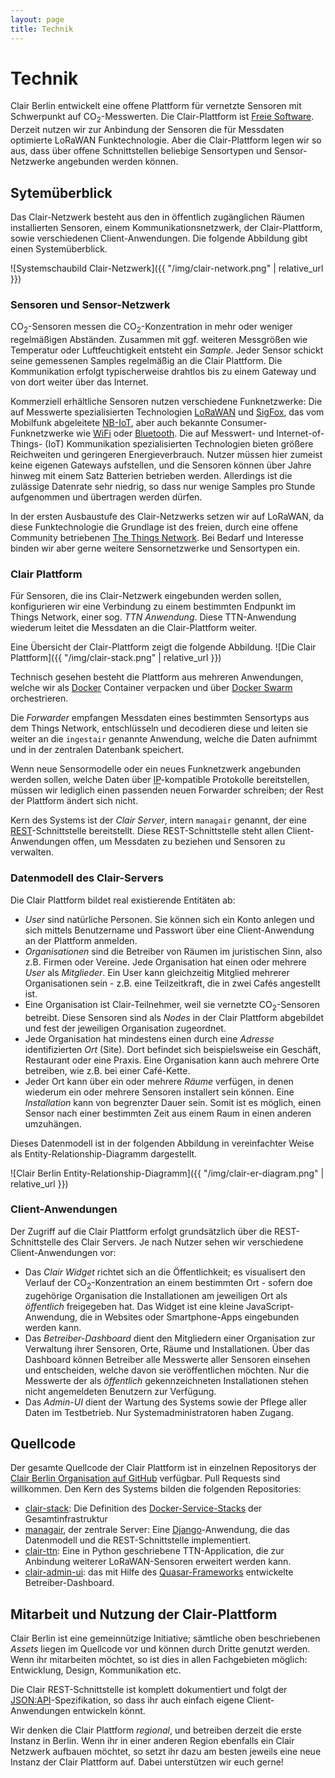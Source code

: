 ```yaml
---
layout: page
title: Technik
---
```


# Technik

Clair Berlin entwickelt eine offene Plattform für vernetzte Sensoren mit
Schwerpunkt auf CO<sub>2</sub>-Messwerten. Die Clair-Plattform ist [Freie
Software](https://www.gnu.org/philosophy/free-sw.de.html). Derzeit nutzen wir zur Anbindung der Sensoren die für Messdaten optimierte LoRaWAN Funktechnologie. Aber die Clair-Plattform legen wir so aus, dass über offene Schnittstellen beliebige Sensortypen und Sensor-Netzwerke angebunden werden können.

## Sytemüberblick

Das Clair-Netzwerk besteht aus den in öffentlich zugänglichen Räumen installierten Sensoren, einem Kommunikationsnetzwerk, der Clair-Plattform, sowie verschiedenen Client-Anwendungen. Die folgende Abbildung gibt einen Systemüberblick.

![Systemschaubild Clair-Netzwerk]({{ "/img/clair-network.png" | relative_url }})

### Sensoren und Sensor-Netzwerk

CO<sub>2</sub>-Sensoren messen die CO<sub>2</sub>-Konzentration in mehr oder weniger regelmäßigen Abständen. Zusammen mit ggf. weiteren Messgrößen wie Temperatur oder Luftfeuchtigkeit entsteht ein _Sample_. Jeder Sensor schickt seine gemessenen Samples regelmäßig an die Clair Plattform. Die Kommunikation erfolgt typischerweise drahtlos bis zu einem Gateway und von dort weiter über das Internet.

Kommerziell erhältliche Sensoren nutzen verschiedene Funknetzwerke: Die auf Messwerte spezialisierten Technologien [LoRaWAN](https://lora-alliance.org/about-lorawan) und [SigFox](https://www.sigfox.com/en), das vom Mobilfunk abgeleitete [NB-IoT](https://en.wikipedia.org/wiki/Narrowband_IoT), aber auch bekannte Consumer-Funknetzwerke wie [WiFi](https://www.wi-fi.org) oder [Bluetooth](https://www.bluetooth.com). Die auf Messwert- und Internet-of-Things- (IoT) Kommunikation spezialisierten Technologien bieten größere Reichweiten und geringeren Energieverbrauch. Nutzer müssen hier zumeist keine eigenen Gateways aufstellen, und die Sensoren können über Jahre hinweg mit einem Satz Batterien betrieben werden. Allerdings ist die zulässige Datenrate sehr niedrig, so dass nur wenige Samples pro Stunde aufgenommen und übertragen werden dürfen.

In der ersten Ausbaustufe des Clair-Netzwerks setzen wir auf LoRaWAN, da diese Funktechnologie die Grundlage ist des freien, durch eine offene Community betriebenen [The Things Network](https://www.thethingsnetwork.org/community/berlin/). Bei Bedarf und Interesse binden wir aber gerne weitere Sensornetzwerke und Sensortypen ein.

### Clair Plattform

Für Sensoren, die ins Clair-Netzwerk eingebunden werden sollen, konfigurieren wir eine Verbindung zu einem bestimmten Endpunkt im Things Network, einer sog. _TTN Anwendung_. Diese TTN-Anwendung wiederum leitet die Messdaten an die Clair-Plattform weiter.

Eine Übersicht der Clair-Plattform zeigt die folgende Abbildung.
![Die Clair Plattform]({{ "/img/clair-stack.png" | relative_url }})

Technisch gesehen besteht die Plattform aus mehreren Anwendungen, welche wir als [Docker](https://docs.docker.com/get-started/) Container verpacken und über [Docker Swarm](https://docs.docker.com/engine/swarm/) orchestrieren. 

Die _Forwarder_ empfangen Messdaten eines bestimmten Sensortyps aus dem Things Network, entschlüsseln und decodieren diese und leiten sie weiter an die `ingestair` genannte Anwendung, welche die Daten aufnimmt und in der zentralen Datenbank speichert.

Wenn neue Sensormodelle oder ein neues Funknetzwerk angebunden werden sollen, welche Daten über [IP](https://de.wikipedia.org/wiki/Internet_Protocol)-kompatible Protokolle bereitstellen,
müssen wir lediglich einen passenden neuen Forwarder schreiben; der Rest der Plattform ändert sich nicht.

Kern des Systems ist der _Clair Server_, intern `managair` genannt, der
eine
[REST](https://de.wikipedia.org/wiki/Representational_State_Transfer)-Schnittstelle
bereitstellt. Diese REST-Schnittstelle steht allen Client-Anwendungen offen, um Messdaten zu beziehen und Sensoren zu verwalten.

### Datenmodell des Clair-Servers

Die Clair Plattform bildet real existierende Entitäten ab:

- _User_ sind natürliche Personen. Sie können sich ein Konto anlegen und sich mittels Benutzername und Passwort über eine Client-Anwendung an der Plattform anmelden.
- _Organisationen_ sind die Betreiber von Räumen im juristischen Sinn, also z.B. Firmen oder Vereine. Jede Organisation hat einen oder mehrere _User_ als _Mitglieder_. Ein User kann gleichzeitig Mitglied mehrerer Organisationen sein - z.B. eine Teilzeitkraft, die in zwei Cafés angestellt ist.
- Eine Organisation ist Clair-Teilnehmer, weil sie vernetzte CO<sub>2</sub>-Sensoren betreibt. Diese Sensoren sind als _Nodes_ in der Clair Plattform abgebildet und fest der jeweiligen Organisation zugeordnet.
- Jede Organisation hat mindestens einen durch eine _Adresse_ identifizierten _Ort_ (Site). Dort befindet sich beispielsweise ein Geschäft, Restaurant oder eine Praxis. Eine Organisation kann auch mehrere Orte betreiben, wie z.B. bei einer Café-Kette.
- Jeder Ort kann über ein oder mehrere _Räume_ verfügen, in denen wiederum ein oder mehrere Sensoren installert sein können. Eine _Installation_ kann von begrenzter Dauer sein. Somit ist es möglich, einen Sensor nach einer bestimmten Zeit aus einem Raum in einen anderen umzuhängen.

Dieses Datenmodell ist in der folgenden Abbildung in vereinfachter
Weise als Entity-Relationship-Diagramm dargestellt.

![Clair Berlin Entity-Relationship-Diagramm]({{ "/img/clair-er-diagram.png" | relative_url }})

### Client-Anwendungen

Der Zugriff auf die Clair Plattform erfolgt grundsätzlich über die REST-Schnittstelle des Clair Servers. Je nach Nutzer sehen wir verschiedene Client-Anwendungen vor:

- Das _Clair Widget_ richtet sich an die Öffentlichkeit; es visualisert den Verlauf der  CO<sub>2</sub>-Konzentration an einem bestimmten Ort - sofern doe zugehörige Organisation die Installationen am jeweiligen Ort als _öffentlich_ freigegeben hat. Das Widget ist eine kleine JavaScript-Anwendung, die in Websites oder Smartphone-Apps eingebunden werden kann.
- Das _Betreiber-Dashboard_ dient den Mitgliedern einer Organisation zur Verwaltung ihrer Sensoren, Orte, Räume und Installationen. Über das Dashboard können Betreiber alle Messwerte aller Sensoren einsehen und entscheiden, welche davon sie veröffentlichen möchten. Nur die Messwerte der als _öffentlich_ gekennzeichneten Installationen stehen nicht angemeldeten Benutzern zur Verfügung.
- Das _Admin-UI_ dient der Wartung des Systems sowie der Pflege aller Daten im Testbetrieb. Nur Systemadministratoren haben Zugang.

## Quellcode

Der gesamte Quellcode der Clair Plattform ist in einzelnen Repositorys der [Clair Berlin
Organisation auf GitHub](https://github.com/ClairBerlin) verfügbar. Pull
Requests sind willkommen. Den Kern des Systems bilden die folgenden Repositories:

* [clair-stack](https://github.com/ClairBerlin/clair-stack): Die Definition des
  [Docker-Service-Stacks](https://docs.docker.com/get-started/swarm-deploy/)
  der Gesamtinfrastruktur
* [managair](https://github.com/ClairBerlin/managair), der zentrale Server: Eine
  [Django](https://www.djangoproject.com/)-Anwendung, die das Datenmodell und
  die REST-Schnittstelle implementiert.
* [clair-ttn](https://github.com/ClairBerlin/clair-ttn): Eine in Python
  geschriebene TTN-Application, die zur Anbindung weiterer LoRaWAN-Sensoren
  erweitert werden kann.
* [clair-admin-ui](https://github.com/ClairBerlin/clair-admin-ui): das mit
  Hilfe des [Quasar-Frameworks](https://quasar.dev/) entwickelte Betreiber-Dashboard.

## Mitarbeit und Nutzung der Clair-Plattform

Clair Berlin ist eine gemeinnützige Initiative; sämtliche oben beschriebenen _Assets_ liegen im Quellcode vor und können durch Dritte genutzt werden. Wenn ihr mitarbeiten möchtet, so ist dies in allen Fachgebieten möglich: Entwicklung, Design, Kommunikation etc.

Die Clair REST-Schnittstelle ist komplett dokumentiert und folgt der [JSON:API](https://jsonapi.org)-Spezifikation, so dass ihr auch einfach eigene Client-Anwendungen entwickeln könnt.

Wir denken die Clair Plattform _regional_, und betreiben derzeit die erste Instanz in Berlin. Wenn ihr in einer anderen Region ebenfalls ein Clair Netzwerk aufbauen möchtet, so setzt ihr dazu am besten jeweils eine neue Instanz der Clair Plattform auf. Dabei unterstützen wir euch gerne!

